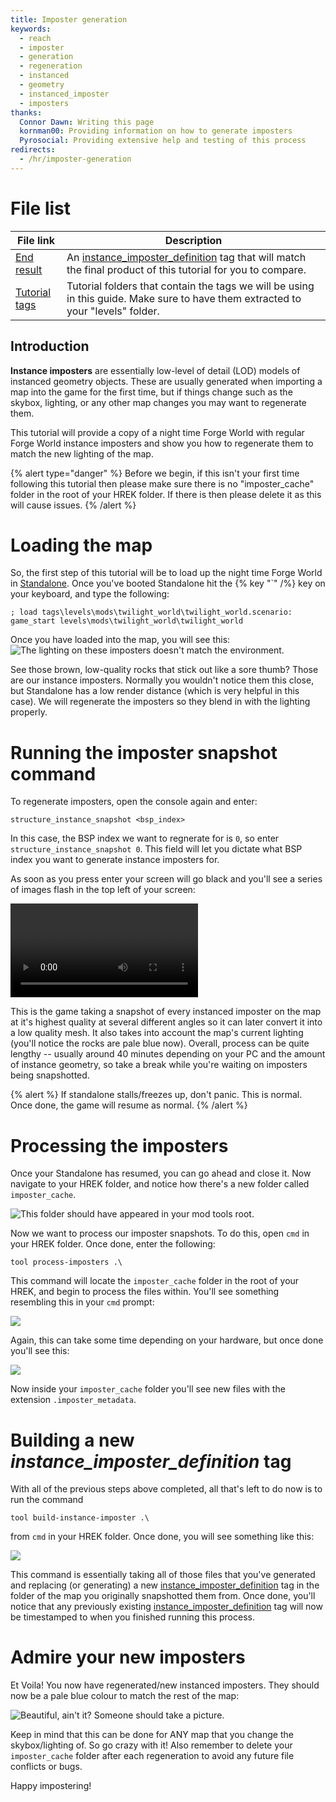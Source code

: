 ```yaml
---
title: Imposter generation
keywords:
  - reach
  - imposter
  - generation
  - regeneration
  - instanced
  - geometry
  - instanced_imposter
  - imposters
thanks:
  Connor Dawn: Writing this page
  kornman00: Providing information on how to generate imposters
  Pyrosocial: Providing extensive help and testing of this process
redirects:
  - /hr/imposter-generation
---
```


# File list
| File link                                                                                                         | Description
|------------------------------------------------------------------------------------------------------------------ | --------------------------------------------------------------------------------
[End result](https://drive.google.com/file/d/1b2upKsiYUlI3Nji-8L2UteFU3ipU1YY7/view?usp=sharing)                    | An [instance_imposter_definition](~) tag that will  match the final product of this tutorial for you to compare.
[Tutorial tags](https://drive.google.com/file/d/1tFy3f72YZ59VaFrWn8CqkEg8aRiAEJAg/view?usp=sharing)                 | Tutorial folders that contain the tags we will be using in this guide. Make sure to have them extracted to your "levels" folder.


## Introduction

**Instance imposters** are essentially low-level of detail (LOD) models of instanced geometry objects. These are usually generated when importing a map into the game for the first time, but if things change such as the skybox, lighting, or any other map changes you may want to regenerate them.

This tutorial will provide a copy of a night time Forge World with regular Forge World instance imposters and show you how to regenerate them to match the new lighting of the map.

{% alert type="danger" %}
Before we begin, if this isn't your first time following this tutorial then please make sure there is no "imposter_cache" folder in the root of your HREK folder. If there is then please delete it as this will cause issues.
{% /alert %}

# Loading the map

So, the first step of this tutorial will be to load up the night time Forge World in [Standalone](~hr-standalone-build). Once you've booted Standalone hit the {% key "`" /%} key on your keyboard, and type the following:

```console
; load tags\levels\mods\twilight_world\twilight_world.scenario:
game_start levels\mods\twilight_world\twilight_world
```

Once you have loaded into the map, you will see this:
![](imposter1.jpg "The lighting on these imposters doesn't match the environment.")

See those brown, low-quality rocks that stick out like a sore thumb? Those are our instance imposters. Normally you wouldn't notice them this close, but Standalone has a low render distance (which is very helpful in this case). We will regenerate the imposters so they blend in with the lighting properly.

# Running the imposter snapshot command

To regenerate imposters, open the console again and enter:

```console
structure_instance_snapshot <bsp_index>
```
In this case, the BSP index we want to regnerate for is `0`, so enter `structure_instance_snapshot 0`. This field will let you dictate what BSP index you want to generate instance imposters for.

As soon as you press enter your screen will go black and you'll see a series of images flash in the top left of your screen:

![](imposter_generation.mp4)

This is the game taking a snapshot of every instanced imposter on the map at it's highest quality at several different angles so it can later convert it into a low quality mesh. It also takes into account the map's current lighting (you'll notice the rocks are pale blue now). Overall, process can be quite lengthy -- usually around 40 minutes depending on your PC and the amount of instance geometry, so take a break while you're waiting on imposters being snapshotted.

{% alert %}
If standalone stalls/freezes up, don't panic. This is normal. Once done, the game will resume as normal.
{% /alert %}

# Processing the imposters

Once your Standalone has resumed, you can go ahead and close it. Now navigate to your HREK folder, and notice how there's a new folder called `imposter_cache`.

![](imposter3.jpg "This folder should have appeared in your mod tools root.")

Now we want to process our imposter snapshots. To do this, open `cmd` in your HREK folder. Once done, enter the following:

```console
tool process-imposters .\
```
This command will locate the `imposter_cache` folder in the root of your HREK, and begin to process the files within. You'll see something resembling this in your `cmd` prompt:

![](imposter4.jpg)

Again, this can take some time depending on your hardware, but once done you'll see this:

![](imposter5.jpg)

Now inside your `imposter_cache` folder you'll see new files with the extension `.imposter_metadata`.


# Building a new _instance_imposter_definition_ tag

With all of the previous steps above completed, all that's left to do now is to run the command
```console
tool build-instance-imposter .\
```
from `cmd` in your HREK folder. Once done, you will see something like this:

![](imposter6.jpg)

This command is essentially taking all of those files that you've generated and replacing (or generating) a new [instance_imposter_definition](~) tag in the folder of the map you originally snapshotted them from. Once done, you'll notice that any previously existing [instance_imposter_definition](~) tag will now be timestamped to when you finished running this process.

# Admire your new imposters

Et Voila! You now have regenerated/new instanced imposters. They should now be a pale blue colour to match the rest of the map:

![](imposter7.jpg "Beautiful, ain't it? Someone should take a picture.")

Keep in mind that this can be done for ANY map that you change the skybox/lighting of. So go crazy with it! Also remember to delete your `imposter_cache` folder after each regeneration to avoid any future file conflicts or bugs.

Happy impostering!